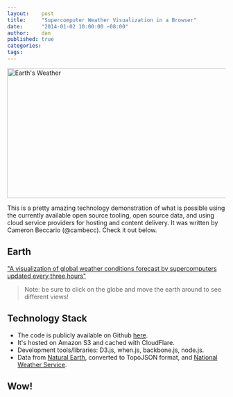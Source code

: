 ```yaml
---
layout:    post
title:     "Supercomputer Weather Visualization in a Browser"
date:      "2014-01-02 10:00:00 −08:00"
author:    dan
published: true
categories:
tags:
---
```


<img class="lazy img-rounded img-responsive" alt="Earth's Weather" data-original="https://dl.dropboxusercontent.com/u/300203/blog-images/earth_wind_map.jpg" width="750" height="300">

This is a pretty amazing technology demonstration of what is possible using the currently available open source tooling, open source data, and using cloud service providers for hosting and content delivery.  It was written by Cameron Beccario (@cambecc). Check it out below.
<!-- more -->
## Earth

["A visualization of global weather conditions forecast by supercomputers updated every three hours"](http://earth.nullschool.net/)

> Note: be sure to click on the globe and move the earth around to see different views!

## Technology Stack

* The code is publicly available on Github [here](https://github.com/cambecc/earth).
* It's hosted on Amazon S3 and cached with CloudFlare.
* Development tools/libraries: D3.js, when.js, backbone.js, node.js.
* Data from [Natural Earth](http://www.naturalearthdata.com/), converted to TopoJSON format, and [National Weather Service](http://www.emc.ncep.noaa.gov/).

## Wow!

